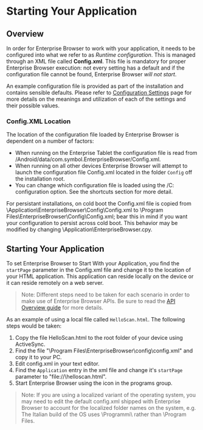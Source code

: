 # Starting Your Application
## Overview
In order for Enterprise Browser to work with your application, it needs to be configured into what we refer to as *Runtime configuration*. This is managed through an XML file called **Config.xml**. This file is mandatory for proper Enterprise Browser execution: not every setting has a default and if the configuration file cannot be found, Enterprise Browser *will not start*. 

An example configuration file is provided as part of the installation and contains sensible defaults. Please refer to [Configuration Settings](../guide/configreference) page for more details on the meanings and utilization of each of the settings and their possible values.

### Config.XML Location
The location of the configuration file loaded by Enterprise Browser is dependent on a number of factors:

* When running on the Enterprise Tablet the configuration file is read from /Android/data/com.symbol.EnterpriseBrowser/Config.xml.
* When running on all other devices Enterprise Browser will attempt to launch the configuration file Config.xml located in the folder `Config` off the installation root.
* You can change which configuration file is loaded using the /C: configuration option. See the shortcuts section for more detail.

For persistant installations, on cold boot the Config.xml file is copied from \Application\EnterpriseBrowser\Config\Config.xml to \Program Files\EnterpriseBrowser\Config\Config.xml; bear this in mind if you want your configuration to persist across cold boot. This behavior may be modified by changing \Application\EnterpriseBrowser.cpy. 

## Starting Your Application
To set Enterprise Browser to Start With your Application, you find the `startPage` parameter in the Config.xml file and change it to the location of your HTML application. This application can reside locally on the device or it can reside remotely on a web server.

> Note: Different steps need to be taken for each scenario in order to make use of Enterprise Browser APIs. Be sure to read the [API Overview guide](../guide/apioverview) for more details.

As an example of using a local file called `HelloScan.html`. The following steps would be taken:

1. Copy the file HelloScan.html to the root folder of your device using ActiveSync. 
2. Find the file "\Program Files\EnterpriseBrowser\config\config.xml" and copy it to your PC. 
3. Edit config.xml in your text editor. 
4. Find the `Application` entry in the xml file and change it's `startPage` parameter to "file://\helloscan.html". 
5. Start Enterprise Browser using the icon in the programs group. 

> Note: If you are using a localized variant of the operating system, you may need to edit the default config.xml shipped with Enterprise Browser to account for the localized folder names on the system, e.g. The Italian build of the OS uses \Programmi\ rather than \Program Files.